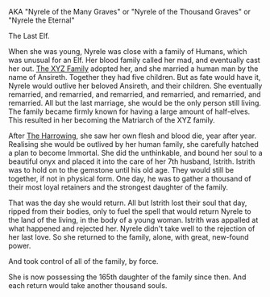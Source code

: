 AKA "Nyrele of the Many Graves" or "Nyrele of the Thousand Graves" or "Nyrele the Eternal"

The Last Elf. 

When she was young, Nyrele was close with a family of Humans, which was unusual for an Elf. Her blood family called her mad, and eventually cast her out. [The XYZ Family](The%20XYZ%20Family.md) adopted her, and she married a human man by the name of Ansireth. Together they had five children. But as fate would have it, Nyrele would outlive her beloved Ansireth, and their children. She eventually remarried, and remarried, and remarried, and remarried, and remarried, and remarried. All but the last marriage, she would be the only person still living. The family became firmly known for having a large amount of half-elves. This resulted in her becoming the Matriarch of the XYZ family.

After [The Harrowing](../../../World/Big%20Events/The%20Harrowing.md), she saw her own flesh and blood die, year after year. Realising she would be outlived by her human family, she carefully hatched a plan to become Immortal. She did the unthinkable, and bound her soul to a beautiful onyx and placed it into the care of her 7th husband, Istrith. Istrith was to hold on to the gemstone until his old age. They would still be together, if not in physical form. One day, he was to gather a thousand of their most loyal retainers and the strongest daughter of the family. 

That was the day she would return. All but Istrith lost their soul that day, ripped from their bodies, only to fuel the spell that would return Nyrele to the land of the living, in the body of a young woman. Istrith was appalled at what happened and rejected her. Nyrele didn't take well to the rejection of her last love. So she returned to the family, alone, with great, new-found power.

And took control of all of the family, by force.

She is now possessing the 165th daughter of the family since then. And each return would take another thousand souls.